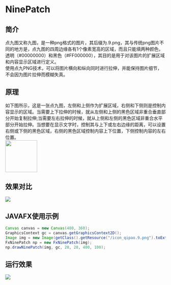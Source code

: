 # NinePatch
## 简介
点九图又称九图，是一种png格式的图片，其后缀为.9.png，其与传统png图片不同的地方是，点九图的四周边缘各有1个像素宽高的区域，而且只能填两种颜色，透明（#00000000）和黑色（#FF000000），其目的是用于对该图片的扩展区域和内容显示区域进行定义。<br/>
使用点九PNG技术，可以将图片横向和纵向同时进行拉伸，并能保持图片细节，不会因为图片拉伸而模糊失真。
## 原理
如下图所示，这是一张点九图，左侧和上侧作为扩展区域，右侧和下侧则是控制内容显示的区域。当需要上下拉伸的时候，就从左侧和上侧的黑色区域非重合垂直部分开始复制拉伸;当需要左右拉伸的时候，就从上侧和左侧的黑色区域非重合水平部分开始拉伸。当想要在显示文字时，控制其与上下或左右边缘的距离，可以设置右侧或下侧的黑色区域，右侧的黑色区域控制内容上下位置，下侧控制内容的左右位置。<br/>
<image src="https://raw.githubusercontent.com/freeseawind/NinePatch/master/doc/images/icon_qipao.9.png" width="100" height="100"/><br/>
## 效果对比
![](https://raw.githubusercontent.com/freeseawind/NinePatch/master/doc/images/1.jpg)
## JAVAFX使用示例
```Java
Canvas canvas = new Canvas(480, 360);
GraphicsContext gc = canvas.getGraphicsContext2D();
Image img = new Image(getClass().getResource("/icon_qipao.9.png").toExternalForm());
FxNinePatch np = new FxNinePatch(img);
np.drawNinePatch(img, gc, 28, 28, 400, 100);
```
## 运行效果
![](https://raw.githubusercontent.com/freeseawind/NinePatch/master/doc/images/3.png)

